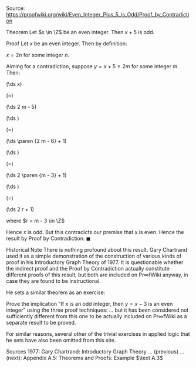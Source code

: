 # 

Source: https://proofwiki.org/wiki/Even_Integer_Plus_5_is_Odd/Proof_by_Contradiction



Theorem
Let $x \in \Z$ be an even integer.
Then $x + 5$ is odd.


Proof
Let $x$ be an even integer.
Then by definition:

$x = 2 n$
for some integer $n$.

Aiming for a contradiction, suppose $y = x + 5 = 2 m$ for some integer $m$.
Then:














\(\ds x\)

\(=\)







\(\ds 2 m - 5\)




















\(\ds \)

\(=\)







\(\ds \paren {2 m - 6} + 1\)




















\(\ds \)

\(=\)







\(\ds 2 \paren {m - 3} + 1\)




















\(\ds \)

\(=\)







\(\ds 2 r + 1\)





where $r = m - 3 \in \Z$



Hence $x$ is odd.
But this contradicts our premise that $x$ is even.
Hence the result by Proof by Contradiction.
$\blacksquare$


Historical Note
There is nothing profound about this result.
Gary Chartrand used it as a simple demonstration of the construction of various kinds of proof in his Introductory Graph Theory of $1977$.
It is questionable whether the indirect proof and the Proof by Contradiction actually constitute different proofs of this result, but both are included on $\mathsf{Pr} \infty \mathsf{fWiki}$ anyway, in case they are found to be instructional.

He sets a similar theorem as an exercise:

Prove the implication "If $x$ is an odd integer, then $y = x - 3$ is an even integer" using the three proof techniques: ...
but it has been considered not sufficiently different from this one to be actually included on $\mathsf{Pr} \infty \mathsf{fWiki}$ as a separate result to be proved.

For similar reasons, several other of the trivial exercises in applied logic that he sets have also been omitted from this site.


Sources
1977: Gary Chartrand: Introductory Graph Theory ... (previous) ... (next): Appendix $\text{A}.5$: Theorems and Proofs: Example $\text A.3$




